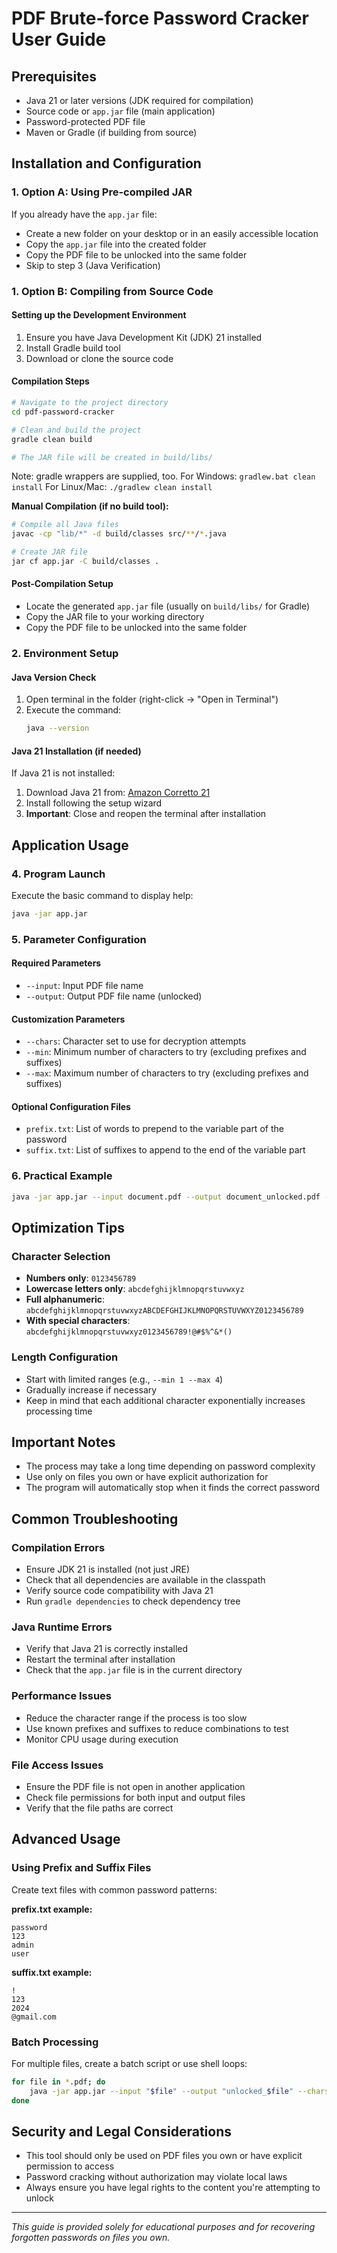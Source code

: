 # PDF Brute-force Password Cracker User Guide

## Prerequisites
- Java 21 or later versions (JDK required for compilation)
- Source code or `app.jar` file (main application)
- Password-protected PDF file
- Maven or Gradle (if building from source)

## Installation and Configuration

### 1. Option A: Using Pre-compiled JAR
If you already have the `app.jar` file:
- Create a new folder on your desktop or in an easily accessible location
- Copy the `app.jar` file into the created folder
- Copy the PDF file to be unlocked into the same folder
- Skip to step 3 (Java Verification)

### 1. Option B: Compiling from Source Code

#### Setting up the Development Environment
1. Ensure you have Java Development Kit (JDK) 21 installed
2. Install Gradle build tool
3. Download or clone the source code

#### Compilation Steps

```bash
# Navigate to the project directory
cd pdf-password-cracker

# Clean and build the project
gradle clean build

# The JAR file will be created in build/libs/
```

Note: gradle wrappers are supplied, too.
For Windows: `gradlew.bat clean install`
For Linux/Mac: `./gradlew clean install`

**Manual Compilation (if no build tool):**
```bash
# Compile all Java files
javac -cp "lib/*" -d build/classes src/**/*.java

# Create JAR file
jar cf app.jar -C build/classes .
```

#### Post-Compilation Setup
- Locate the generated `app.jar` file (usually on `build/libs/` for Gradle)
- Copy the JAR file to your working directory
- Copy the PDF file to be unlocked into the same folder

### 2. Environment Setup

#### Java Version Check
1. Open terminal in the folder (right-click → "Open in Terminal")
2. Execute the command:
   ```bash
   java --version
   ```

#### Java 21 Installation (if needed)
If Java 21 is not installed:
1. Download Java 21 from: [Amazon Corretto 21](https://corretto.aws/downloads/latest/amazon-corretto-21-x64-windows-jdk.msi)
2. Install following the setup wizard
3. **Important**: Close and reopen the terminal after installation

## Application Usage

### 4. Program Launch
Execute the basic command to display help:
```bash
java -jar app.jar
```

### 5. Parameter Configuration

#### Required Parameters
- `--input`: Input PDF file name
- `--output`: Output PDF file name (unlocked)

#### Customization Parameters
- `--chars`: Character set to use for decryption attempts
- `--min`: Minimum number of characters to try (excluding prefixes and suffixes)
- `--max`: Maximum number of characters to try (excluding prefixes and suffixes)

#### Optional Configuration Files
- `prefix.txt`: List of words to prepend to the variable part of the password
- `suffix.txt`: List of suffixes to append to the end of the variable part

### 6. Practical Example
```bash
java -jar app.jar --input document.pdf --output document_unlocked.pdf --chars abcdefghijklmnopqrstuvwxyz0123456789 --min 1 --max 6
```

## Optimization Tips

### Character Selection
- **Numbers only**: `0123456789`
- **Lowercase letters only**: `abcdefghijklmnopqrstuvwxyz`
- **Full alphanumeric**: `abcdefghijklmnopqrstuvwxyzABCDEFGHIJKLMNOPQRSTUVWXYZ0123456789`
- **With special characters**: `abcdefghijklmnopqrstuvwxyz0123456789!@#$%^&*()`

### Length Configuration
- Start with limited ranges (e.g., `--min 1 --max 4`)
- Gradually increase if necessary
- Keep in mind that each additional character exponentially increases processing time

## Important Notes
- The process may take a long time depending on password complexity
- Use only on files you own or have explicit authorization for
- The program will automatically stop when it finds the correct password

## Common Troubleshooting

### Compilation Errors
- Ensure JDK 21 is installed (not just JRE)
- Check that all dependencies are available in the classpath
- Verify source code compatibility with Java 21
- Run `gradle dependencies` to check dependency tree

### Java Runtime Errors
- Verify that Java 21 is correctly installed
- Restart the terminal after installation
- Check that the `app.jar` file is in the current directory

### Performance Issues
- Reduce the character range if the process is too slow
- Use known prefixes and suffixes to reduce combinations to test
- Monitor CPU usage during execution

### File Access Issues
- Ensure the PDF file is not open in another application
- Check file permissions for both input and output files
- Verify that the file paths are correct

## Advanced Usage

### Using Prefix and Suffix Files
Create text files with common password patterns:

**prefix.txt example:**
```
password
123
admin
user
```

**suffix.txt example:**
```
!
123
2024
@gmail.com
```

### Batch Processing
For multiple files, create a batch script or use shell loops:
```bash
for file in *.pdf; do
    java -jar app.jar --input "$file" --output "unlocked_$file" --chars 0123456789 --min 4 --max 8
done
```

## Security and Legal Considerations
- This tool should only be used on PDF files you own or have explicit permission to access
- Password cracking without authorization may violate local laws
- Always ensure you have legal rights to the content you're attempting to unlock

---

*This guide is provided solely for educational purposes and for recovering forgotten passwords on files you own.*
